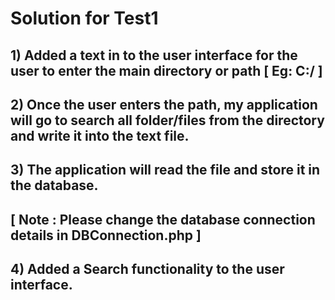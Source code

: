 # Solution for Test1


## 1) Added a text in to the user interface for the user to enter the main directory or path [ Eg: C:/ ]

## 2) Once the user enters the path, my application will go to search all folder/files from the directory and write it into the text file.

## 3) The application will read the file and store it in the database. 
## [ Note : Please change the database connection details in DBConnection.php ]

## 4) Added a Search functionality to the user interface.
